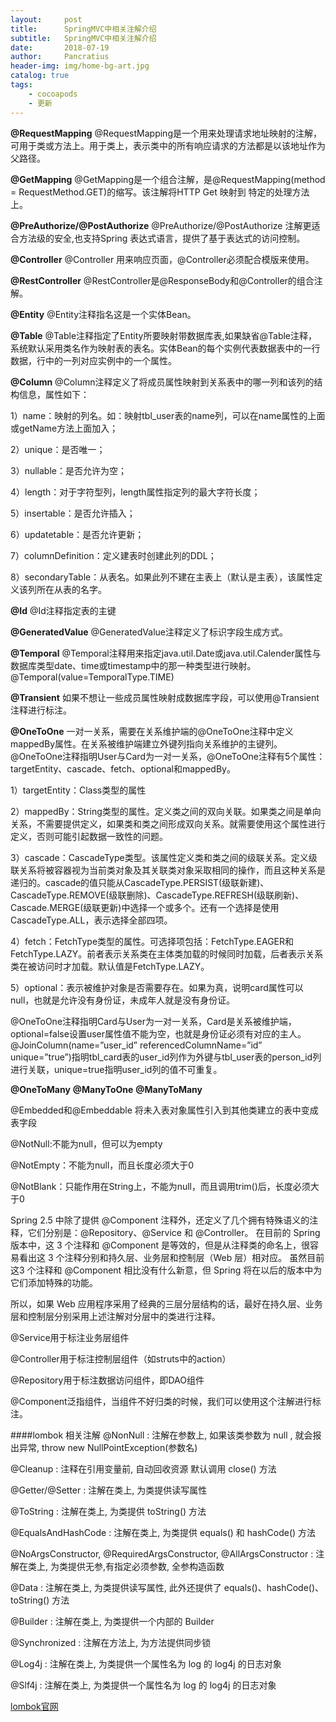 ```yaml
---
layout:     post
title:      SpringMVC中相关注解介绍
subtitle:   SpringMVC中相关注解介绍
date:       2018-07-19
author:     Pancratius
header-img: img/home-bg-art.jpg
catalog: true
tags:
    - cocoapods
    - 更新
---
```


**@RequestMapping**
@RequestMapping是一个用来处理请求地址映射的注解，可用于类或方法上。用于类上，表示类中的所有响应请求的方法都是以该地址作为父路径。

**@GetMapping**
@GetMapping是一个组合注解，是@RequestMapping(method = RequestMethod.GET)的缩写。该注解将HTTP Get 映射到 特定的处理方法上。

**@PreAuthorize/@PostAuthorize**
@PreAuthorize/@PostAuthorize 注解更适合方法级的安全,也支持Spring 表达式语言，提供了基于表达式的访问控制。

**@Controller**
@Controller 用来响应页面，@Controller必须配合模版来使用。

**@RestController**
@RestController是@ResponseBody和@Controller的组合注解。

**@Entity**
@Entity注释指名这是一个实体Bean。

**@Table**
@Table注释指定了Entity所要映射带数据库表,如果缺省@Table注释，系统默认采用类名作为映射表的表名。实体Bean的每个实例代表数据表中的一行数据，行中的一列对应实例中的一个属性。

**@Column**
@Column注释定义了将成员属性映射到关系表中的哪一列和该列的结构信息，属性如下：

1）name：映射的列名。如：映射tbl_user表的name列，可以在name属性的上面或getName方法上面加入；

2）unique：是否唯一；

3）nullable：是否允许为空；

4）length：对于字符型列，length属性指定列的最大字符长度；

5）insertable：是否允许插入；

6）updatetable：是否允许更新；

7）columnDefinition：定义建表时创建此列的DDL；

8）secondaryTable：从表名。如果此列不建在主表上（默认是主表），该属性定义该列所在从表的名字。

**@Id**
@Id注释指定表的主键

**@GeneratedValue**
@GeneratedValue注释定义了标识字段生成方式。

**@Temporal**
@Temporal注释用来指定java.util.Date或java.util.Calender属性与数据库类型date、time或timestamp中的那一种类型进行映射。
@Temporal(value=TemporalType.TIME)

**@Transient**
如果不想让一些成员属性映射成数据库字段，可以使用@Transient注释进行标注。

**@OneToOne**
一对一关系，需要在关系维护端的@OneToOne注释中定义mappedBy属性。在关系被维护端建立外键列指向关系维护的主键列。
@OneToOne注释指明User与Card为一对一关系，@OneToOne注释有5个属性：targetEntity、cascade、fetch、optional和mappedBy。

1）targetEntity：Class类型的属性

2）mappedBy：String类型的属性。定义类之间的双向关联。如果类之间是单向关系，不需要提供定义，如果类和类之间形成双向关系。就需要使用这个属性进行定义，否则可能引起数据一致性的问题。

3）cascade：CascadeType类型。该属性定义类和类之间的级联关系。定义级联关系将被容器视为当前类对象及其关联类对象采取相同的操作，而且这种关系是递归的。cascade的值只能从CascadeType.PERSIST(级联新建)、CascadeType.REMOVE(级联删除)、CascadeType.REFRESH(级联刷新)、Cascade.MERGE(级联更新)中选择一个或多个。还有一个选择是使用CascadeType.ALL，表示选择全部四项。

4）fetch：FetchType类型的属性。可选择项包括：FetchType.EAGER和FetchType.LAZY。前者表示关系类在主体类加载的时候同时加载，后者表示关系类在被访问时才加载。默认值是FetchType.LAZY。

5）optional：表示被维护对象是否需要存在。如果为真，说明card属性可以null，也就是允许没有身份证，未成年人就是没有身份证。

@OneToOne注释指明Card与User为一对一关系，Card是关系被维护端，optional=false设置user属性值不能为空，也就是身份证必须有对应的主人。@JoinColumn(name=”user_id” referencedColumnName=”id” unique=”true”)指明tbl_card表的user_id列作为外键与tbl_user表的person_id列进行关联，unique=true指明user_id列的值不可重复。

**@OneToMany**
**@ManyToOne**
**@ManyToMany**

@Embedded和@Embeddable 将未入表对象属性引入到其他类建立的表中变成表字段

@NotNull:不能为null，但可以为empty

@NotEmpty：不能为null，而且长度必须大于0

@NotBlank：只能作用在String上，不能为null，而且调用trim()后，长度必须大于0

Spring 2.5 中除了提供 @Component 注释外，还定义了几个拥有特殊语义的注释，它们分别是：@Repository、@Service 和 @Controller。
在目前的 Spring 版本中，这 3 个注释和 @Component 是等效的，但是从注释类的命名上，很容易看出这 3 个注释分别和持久层、业务层和控制层（Web 层）相对应。
虽然目前这3 个注释和 @Component 相比没有什么新意，但 Spring 将在以后的版本中为它们添加特殊的功能。

所以，如果 Web 应用程序采用了经典的三层分层结构的话，最好在持久层、业务层和控制层分别采用上述注解对分层中的类进行注释。

@Service用于标注业务层组件

@Controller用于标注控制层组件（如struts中的action）

@Repository用于标注数据访问组件，即DAO组件

@Component泛指组件，当组件不好归类的时候，我们可以使用这个注解进行标注。

####lombok 相关注解
@NonNull : 注解在参数上, 如果该类参数为 null , 就会报出异常,  throw new NullPointException(参数名)

@Cleanup : 注释在引用变量前, 自动回收资源 默认调用 close() 方法

@Getter/@Setter : 注解在类上, 为类提供读写属性

@ToString : 注解在类上, 为类提供 toString() 方法

@EqualsAndHashCode : 注解在类上, 为类提供 equals() 和 hashCode() 方法

@NoArgsConstructor, 
@RequiredArgsConstructor, 
@AllArgsConstructor : 注解在类上, 为类提供无参,有指定必须参数, 全参构造函数

@Data : 注解在类上, 为类提供读写属性, 此外还提供了 equals()、hashCode()、toString() 方法

@Builder : 注解在类上, 为类提供一个内部的 Builder

@Synchronized : 注解在方法上, 为方法提供同步锁

@Log4j : 注解在类上, 为类提供一个属性名为 log 的 log4j 的日志对象

@Slf4j : 注解在类上, 为类提供一个属性名为 log 的 log4j 的日志对象


[lombok官网](https://projectlombok.org/features/all)

